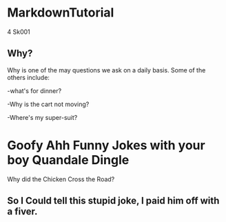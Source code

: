 # MarkdownTutorial
4 Sk001
## Why?
Why is one of the may questions we ask on a daily basis. Some of the others include:

-what's for dinner?

-Why is the cart not moving?

-Where's my super-suit?
#
# Goofy Ahh Funny Jokes with your boy Quandale Dingle

Why did the Chicken Cross the Road?

## So I Could tell this stupid joke, I paid him off with a fiver.